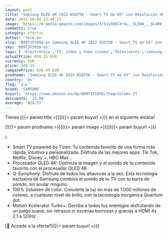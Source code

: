 ```yaml
---
layout: post
title: 'Samsung QLED 4K 2022 65Q75B - Smart TV de 65" con Resolución 4K  Procesador QLED 4K  100% Volumen de color  Quantum HDR10+ y Motion Xcelerator Turbo+'
date: 2022-10-08 13:48:23
image: 'https://m.media-amazon.com/images/I/51y5O8lk+VL._SL500_._SL400_.jpg'
comments: true
category: ofertas
author: 'tole.es'
slug: 'B09T3FS95D-es Samsung QLED 4K 2022 65Q75B - Smart TV de 65" con...'
sku: 'B09T3FS95D-es'
tags: [ 'Electrónica','TV, vídeo y home cinema','Televisores','samsung','smart','tv','🇪🇸', ]
actualPrice: 849.15 EUR
currency: EUR
price: 849.15
comparePrice: 999.99 EUR
prodname: 'Samsung QLED 4K 2022 65Q75B - Smart TV de 65" con Resolución 4K  Procesador QLED 4K  100% Volumen de color  Quantum HDR10+ y Motion Xcelerator Turbo+'
country: 'es'
flag: '🇪🇸'
brand: 'SAMSUNG'
buyurl: 'https://www.amazon.es/dp/B09T3FS95D/?tag=tolees-21'
descuento: '15.08'
average: '924.57'
---
```


Tienes [{{< param title >}}]({{< param buyurl >}}) en el siguiente enlace!

[![{{< param prodname >}}]({{< param image >}})]({{< param buyurl >}})

ℹ️:

- Smart TV powered by Tizen: Tu contenido favorito de una forma más rápida, intuitiva y personalizada. Disfruta de las mejores apps: Tik Tok, Netflix, Disney +, HBO Max...
- Procesador QLED 4K: Optimiza la imagen y el sonido de tu contenido favorito con el procesador QLED 4K
- Q-Symphony: Disfruta de todos los altavoces a la vez. Esta tecnología exclusiva de Samsung combina el sonido de tu TV con tu barra de sonido, sin anular ninguno.
- 100% Volumen de color: Convierte la luz en más de 1.000 millones de colores, a cualquier nivel de brillo, con la tecnología inorgánica Quantum dot.
- Motion Xcelerator Turbo+: Derriba a todos tus enemigos disfrutando de un juego suave, sin retrasos ni escenas borrosas y gracias a HDMI 4x 2.1 a 120Hz

[🛒 Accede a la oferta!!]({{< param buyurl >}})
